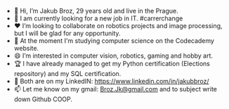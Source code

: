 - 👋 Hi, I’m Jakub Broz, 29 years old and  live in the Prague. 
- 👀 I am currently looking for a new job in IT. #carrerchange
- ❤️ I’m looking to collaborate on robotics projects and image processing, but I will be glad for any opportunity.
- 📖 At the moment I'm studying computer science on the Codecademy website.
- 😄 I’m interested in computer vision, robotics, gaming and hobby art. 
- 🏆 I have already managed to get my Python certification (Elections repository) and my SQL certification.
- 🔗 Both are on my LinkedIN: https://www.linkedin.com/in/jakubbroz/ 
- 📫 Let me know on my gmail: Broz.Jk@gmail.com and to subject write down Github COOP.
